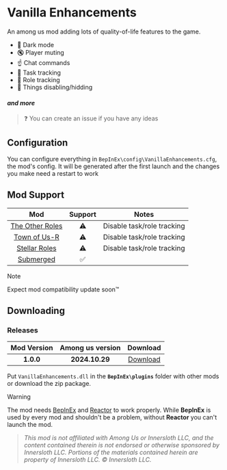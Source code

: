 # Vanilla Enhancements

An among us mod adding lots of quality-of-life features to the game.

- 🌙 Dark mode
- 🔇 Player muting
- ☝️ Chat commands
- 📝 Task tracking
- 👤 Role tracking
- 👀 Things disabling/hidding
#### *and more*

> ❓
> You can create an issue if you have any ideas

## Configuration
You can configure everything in `BepInEx\config\VanillaEnhancements.cfg`, the mod's config.
It will be generated after the first launch and the changes you make need a restart to work


## Mod Support
| Mod | Support | Notes |
|:-:|:-:|:-:|
| [The Other Roles](https://github.com/TheOtherRolesAU/TheOtherRoles) | ⚠️ | Disable task/role tracking |
| [Town of Us-R](https://github.com/eDonnes124/Town-Of-Us-R) | ⚠️ | Disable task/role tracking |
| [Stellar Roles](https://github.com/Mr-Fluuff/StellarRolesAU) | ⚠️ | Disable task/role tracking |
| [Submerged](https://github.com/SubmergedAmongUs/Submerged) | ✅ |  |
> [!Note]
> Expect mod compatibility update soon™

## Downloading
### Releases
| Mod Version | Among us version | Download |
|:-:|:-:|:-:|
| **1.0.0** | **2024.10.29** | [Download](https://github.com/xChipseq/VanillaEnhancements/releases/tag/1.0.0) |

Put `VanillaEnhancements.dll` in the **`BepInEx\plugins`** folder with other mods or download the zip package.
> [!Warning]
> The mod needs [BepInEx](https://builds.bepinex.dev/projects/bepinex_be) and [Reactor](https://github.com/nuclearpowered/reactor) to work properly. While **BepInEx** is used by every mod and shouldn't be a problem, without **Reactor** you can't launch the mod.

> *This mod is not affiliated with Among Us or Innersloth LLC, and the content contained therein is not endorsed or otherwise sponsored by Innersloth LLC. Portions of the materials contained herein are property of Innersloth LLC. © Innersloth LLC.*
